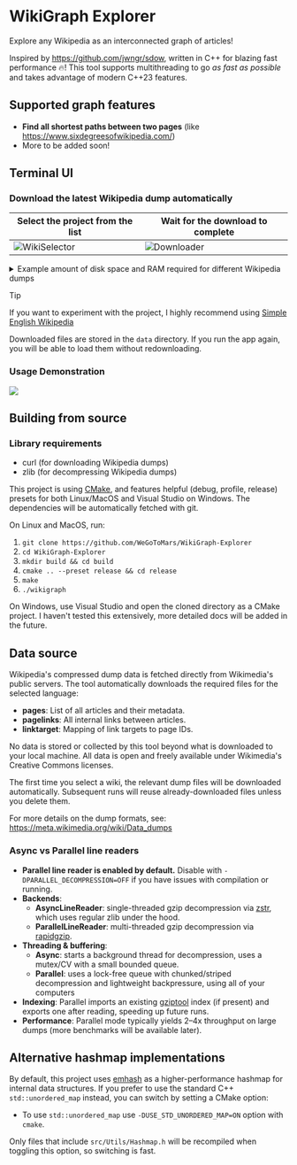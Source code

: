 # WikiGraph Explorer
Explore any Wikipedia as an interconnected graph of articles!

Inspired by https://github.com/jwngr/sdow, written in C++ for blazing fast performance 🔥! This tool supports multithreading to go *as fast as possible* and takes advantage of modern C++23 features.

## Supported graph features
- **Find all shortest paths between two pages** (like https://www.sixdegreesofwikipedia.com/)
- More to be added soon!

## Terminal UI
### Download the latest Wikipedia dump automatically
| Select the project from the list | Wait for the download to complete |
|---|---|
| ![WikiSelector](https://github.com/user-attachments/assets/e498a78a-f07d-4cfd-89e6-c2e2970aeaec) | ![Downloader](https://github.com/user-attachments/assets/86e48057-80ca-419d-bb7e-40748637be80) |

<details>

<summary>Example amount of disk space and RAM required for different Wikipedia dumps</summary>
  <br>
  
  *Disk space is used for gzip-compressed Wikipedia dumps. Uncompressed files are 5-7x larger.* <br>
  *RAM is used to hold the adjacency list and title lookup hashtable. RAM usage during graph construction is up to 2x higher than listed.*
  
  | Wikipedia | Date | Disk Space | RAM |
  |---|---|---|---|
  | [English](https://en.wikipedia.org/wiki/Main_Page) | 2025-08-01 | **10.24 GB** | **6.79 GB** |
  | [German](https://de.wikipedia.org/wiki/Wikipedia:Hauptseite) | 2025-08-01 | 1.49 GB | 2.80 GB |
  | [Ukrainian](https://uk.wikipedia.org/wiki/%D0%93%D0%BE%D0%BB%D0%BE%D0%B2%D0%BD%D0%B0_%D1%81%D1%82%D0%BE%D1%80%D1%96%D0%BD%D0%BA%D0%B0) | 2025-08-01 | 828 MB | 2.13 GB |
  | [Simple English](https://simple.wikipedia.org/wiki/Main_Page) | 2025-08-01 | 136.2 MB | 765 MB |
  
</details>

> [!TIP]
> If you want to experiment with the project, I highly recommend using [Simple English Wikipedia](https://simple.wikipedia.org/wiki/Simple_English_Wikipedia)

Downloaded files are stored in the `data` directory. If you run the app again, you will be able to load them without redownloading.

### Usage Demonstration
<a href="https://asciinema.org/a/8BDAzxNWDLTrg6tAQ2BM1smex" target="_blank"><img src="https://asciinema.org/a/8BDAzxNWDLTrg6tAQ2BM1smex.svg" /></a>

## Building from source

### Library requirements
- curl (for downloading Wikipedia dumps)
- zlib (for decompressing Wikipedia dumps)

This project is using [CMake](https://cmake.org/), and features helpful (debug, profile, release) presets for both Linux/MacOS and Visual Studio on Windows. The dependencies will be automatically fetched with git.

On Linux and MacOS, run:
1. `git clone https://github.com/WeGoToMars/WikiGraph-Explorer`
2. `cd WikiGraph-Explorer`
3. `mkdir build && cd build`
4. `cmake .. --preset release && cd release`
5. `make`
6. `./wikigraph`

On Windows, use Visual Studio and open the cloned directory as a CMake project. I haven't tested this extensively, more detailed docs will be added in the future.

## Data source
Wikipedia's compressed dump data is fetched directly from Wikimedia's public servers. The tool automatically downloads the required files for the selected language:

- **pages**: List of all articles and their metadata.
- **pagelinks**: All internal links between articles.
- **linktarget**: Mapping of link targets to page IDs.

No data is stored or collected by this tool beyond what is downloaded to your local machine. All data is open and freely available under Wikimedia's Creative Commons licenses.

The first time you select a wiki, the relevant dump files will be downloaded automatically. Subsequent runs will reuse already-downloaded files unless you delete them.

For more details on the dump formats, see: https://meta.wikimedia.org/wiki/Data_dumps

### Async vs Parallel line readers
- **Parallel line reader is enabled by default.** Disable with `-DPARALLEL_DECOMPRESSION=OFF` if you have issues with compilation or running.
- **Backends**:
  - **AsyncLineReader**: single-threaded gzip decompression via [zstr](https://github.com/mateidavid/zstr), which uses regular zlib under the hood.
  - **ParallelLineReader**: multi-threaded gzip decompression via [rapidgzip](https://github.com/mxmlnkn/rapidgzip).
- **Threading & buffering**:
  - **Async**: starts a background thread for decompression, uses a mutex/CV with a small bounded queue.
  - **Parallel**: uses a lock-free queue with chunked/striped decompression and lightweight backpressure, using all of your computers
- **Indexing**: Parallel imports an existing [gziptool](https://github.com/circulosmeos/gztool) index (if present) and exports one after reading, speeding up future runs.
- **Performance**: Parallel mode typically yields 2–4x throughput on large dumps (more benchmarks will be available later).

## Alternative hashmap implementations
By default, this project uses [emhash](https://github.com/ktprime/emhash) as a higher-performance hashmap for internal data structures. If you prefer to use the standard C++ `std::unordered_map` instead, you can switch by setting a CMake option:

- To use `std::unordered_map` use `-DUSE_STD_UNORDERED_MAP=ON` option with `cmake`.

Only files that include `src/Utils/Hashmap.h` will be recompiled when toggling this option, so switching is fast.

